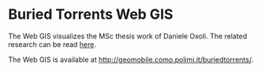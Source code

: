 # Buried Torrents Web GIS

The Web GIS visualizes the MSc thesis work of Daniele Oxoli. The related research can be read <a href="https://rdcu.be/6zVM">here</a>.

The Web GIS is available at http://geomobile.como.polimi.it/buriedtorrents/.
